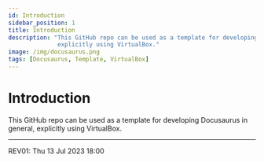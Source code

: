 ```yaml
---
id: Introduction
sidebar_position: 1
title: Introduction
description: "This GitHub repo can be used as a template for developing Docusaurus in general, 
              explicitly using VirtualBox."
image: /img/docusaurus.png
tags: [Docusaurus, Template, VirtualBox]
---
```


# Introduction

This GitHub repo can be used as a template for developing Docusaurus in general, explicitly using VirtualBox.

<hr />

REV01: Thu 13 Jul 2023 18:00

<!--
REV01: Thu 13 Jul 2023 18:00
START: Wed 24 May 2023 16:00
-->

